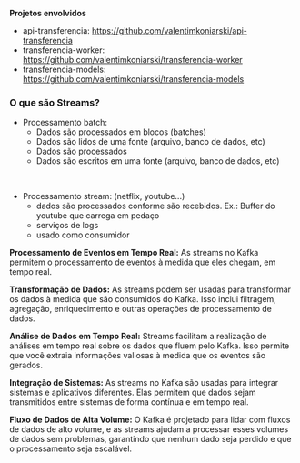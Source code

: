 <b>Projetos envolvidos</b>
- api-transferencia: https://github.com/valentimkoniarski/api-transferencia
- transferencia-worker: https://github.com/valentimkoniarski/transferencia-worker
- transferencia-models: https://github.com/valentimkoniarski/transferencia-models


### O que são Streams?

- Processamento batch:
    - Dados são processados em blocos (batches)
    - Dados são lidos de uma fonte (arquivo, banco de dados, etc)
    - Dados são processados
    - Dados são escritos em uma fonte (arquivo, banco de dados, etc)

<br>

- Processamento stream: (netflix, youtube...)
    - dados são processados conforme são recebidos. Ex.: Buffer do youtube que carrega em pedaço
    - serviços de logs
    - usado como consumidor


**Processamento de Eventos em Tempo Real:** As streams no Kafka permitem o processamento de eventos à medida que eles 
chegam, em tempo real.

**Transformação de Dados:** As streams podem ser usadas para transformar os dados à medida que são consumidos do Kafka. 
Isso inclui filtragem, agregação, enriquecimento e outras operações de processamento de dados.

**Análise de Dados em Tempo Real:** Streams facilitam a realização de análises em tempo real sobre os dados que fluem 
pelo Kafka. Isso permite que você extraia informações valiosas à medida que os eventos são gerados.

**Integração de Sistemas:** As streams no Kafka são usadas para integrar sistemas e aplicativos diferentes. 
Elas permitem que dados sejam transmitidos entre sistemas de forma contínua e em tempo real.

**Fluxo de Dados de Alta Volume:** O Kafka é projetado para lidar com fluxos de dados de alto volume, e as streams 
ajudam a processar esses volumes de dados sem problemas, garantindo que nenhum dado seja perdido e que o processamento 
seja escalável.


